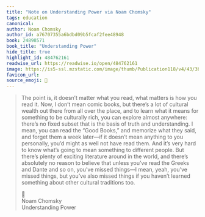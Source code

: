 ```yaml
---
title: "Note on Understanding Power via Noam Chomsky"
tags: education
canonical: 
author: Noam Chomsky
author_id: a76707355a6bdbd09b5fcaf2fee48948
book: 24898571
book_title: "Understanding Power"
hide_title: true
highlight_id: 484762161
readwise_url: https://readwise.io/open/484762161
image: https://is5-ssl.mzstatic.com/image/thumb/Publication118/v4/43/3b/4a/433b4a7e-a352-5e08-824f-9ba6e5353761/9781448182589.jpg/1400x0w.jpg
favicon_url: 
source_emoji: 📕
---
```


> The point is, it doesn’t matter what you read, what matters is how you read it. Now, I don’t mean comic books, but there’s a lot of cultural wealth out there from all over the place, and to learn what it means for something to be culturally rich, you can explore almost anywhere: there’s no fixed subset that is the basis of truth and understanding. I mean, you can read the “Good Books,” and memorize what they said, and forget them a week later—if it doesn’t mean anything to you personally, you’d might as well not have read them. And it’s very hard to know what’s going to mean something to different people. But there’s plenty of exciting literature around in the world, and there’s absolutely no reason to believe that unless you’ve read the Greeks and Dante and so on, you’ve missed things—I mean, yeah, you’ve missed things, but you’ve also missed things if you haven’t learned something about other cultural traditions too.
> <div class="quoteback-footer"><div class="quoteback-avatar"><span class="mini-emoji"> 📕</span></div><div class="quoteback-metadata"><div class="metadata-inner"><span style="display:none">FROM:</span><div aria-label="Noam Chomsky" class="quoteback-author"> Noam Chomsky</div><div aria-label="Understanding Power" class="quoteback-title"> Understanding Power</div></div></div></div>